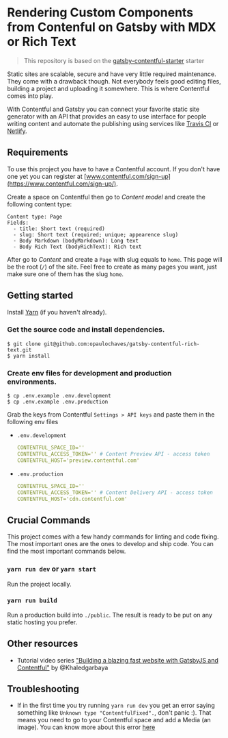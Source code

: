 # Rendering Custom Components from Contenful on Gatsby with MDX or Rich Text

> This repository is based on the [gatsby-contentful-starter](https://github.com/contentful-userland/gatsby-contentful-starter) starter

Static sites are scalable, secure and have very little required maintenance. They come with a drawback though. Not everybody feels good editing files, building a project and uploading it somewhere. This is where Contentful comes into play.

With Contentful and Gatsby you can connect your favorite static site generator with an API that provides an easy to use interface for people writing content and automate the publishing using services like [Travis CI](https://travis-ci.org/) or [Netlify](https://www.netlify.com/).

## Requirements

To use this project you have to have a Contentful account. If you don't have one yet you can register at [www.contentful.com/sign-up](https://www.contentful.com/sign-up/).

Create a space on Contentful then go to *Content model* and create the following content type:

```
Content type: Page
Fields:
  - title: Short text (required)
  - slug: Short text (required; unique; appearence slug)
  - Body Markdown (bodyMarkdown): Long text
  - Body Rich Text (bodyRichText): Rich text
```

After go to *Content* and create a `Page` with slug equals to `home`. This page will be the root (`/`) of the site. Feel free to create as many pages you want, just make sure one of them has the slug `home`.

## Getting started

Install [Yarn](https://yarnpkg.com/en/docs/install) (if you haven't already).

### Get the source code and install dependencies.

```
$ git clone git@github.com:opaulochaves/gatsby-contentful-rich-text.git
$ yarn install
```

### Create env files for development and production environments.

```
$ cp .env.example .env.development
$ cp .env.example .env.production
```

Grab the keys from Contentful `Settings > API keys` and paste them in the following env files

- `.env.development`

  ```yaml
  CONTENTFUL_SPACE_ID=''
  CONTENTFUL_ACCESS_TOKEN='' # Content Preview API - access token
  CONTENTFUL_HOST='preview.contentful.com'
  ```

- `.env.production`

  ```yaml
  CONTENTFUL_SPACE_ID=''
  CONTENTFUL_ACCESS_TOKEN='' # Content Delivery API - access token
  CONTENTFUL_HOST='cdn.contentful.com'
  ```

## Crucial Commands

This project comes with a few handy commands for linting and code fixing. The most important ones are the ones to develop and ship code. You can find the most important commands below.

### `yarn run dev` or `yarn start`

Run the project locally.

### `yarn run build`

Run a production build into `./public`. The result is ready to be put on any static hosting you prefer.

## Other resources

- Tutorial video series ["Building a blazing fast website with GatsbyJS and Contentful"](https://www.youtube.com/watch?v=Ek4o40w1tH4&list=PL8KiuH6vpACV-F7jXribe4YveGBhBeG9A) by @Khaledgarbaya

## Troubleshooting

- If in the first time you try running `yarn run dev` you get an error saying something like `Unknown type "ContentfulFixed".`, don't panic :). That means you need to go to your Contentful space and add a Media (an image). You can know more about this error [here](https://github.com/gatsbyjs/gatsby/issues/16455#issuecomment-520720499)
